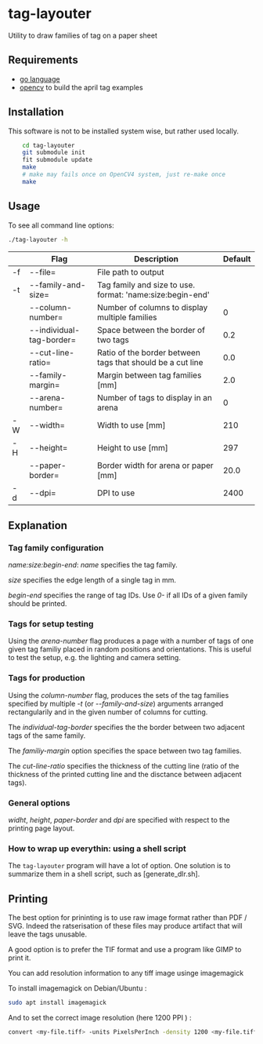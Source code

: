 # tag-layouter
Utility to draw families of tag on a paper sheet

## Requirements
* [go language](http://golang.org/)
* [opencv](http://opencv.org/releases/) to build the april tag examples

## Installation

This software is not to be installed system wise, but rather used locally.

```bash
	cd tag-layouter
	git submodule init
	fit submodule update
	make
	# make may fails once on OpenCV4 system, just re-make once
	make
```

## Usage

To see all command line options:
```bash
./tag-layouter -h
```

|    | Flag                     | Description                                                | Default |
|----|--------------------------|------------------------------------------------------------|---------|
| -f | --file=                  | File path to output                                        |         |
| -t | --family-and-size=       | Tag family and size to use. format: 'name:size:begin-end'  |         |
|    | --column-number=         | Number of columns to display multiple families             | 0       |
|    | --individual-tag-border= | Space between the border of two tags                       | 0.2     |
|    | --cut-line-ratio=        | Ratio of the border between tags that should be a cut line | 0.0     |
|    | --family-margin=         | Margin between tag families [mm]                           | 2.0     |
|    | --arena-number=          | Number of tags to display in an arena                      | 0       |
| -W | --width=                 | Width to use [mm]                                          | 210     |
| -H | --height=                | Height to use [mm]                                         | 297     |
|    | --paper-border=          | Border width for arena or paper [mm]                       | 20.0    |
| -d | --dpi=                   | DPI to use                                                 | 2400    |

## Explanation
### Tag family configuration
*name:size:begin-end*: *name* specifies the tag family.

*size* specifies the edge length of a single tag in mm.

*begin-end* specifies the range of tag IDs. Use *0-* if all IDs of a given family should be printed.

### Tags for setup testing
Using the *arena-number* flag produces a page with a number of tags of one given tag familiy placed in random positions and orientations. This is useful to test the setup, e.g. the lighting and camera setting.

### Tags for production
Using the *column-number* flag, produces the sets of the tag families specified by multiple *-t* (or *--family-and-size*) arguments arranged rectangularily and in the given number of columns for cutting.

The *individual-tag-border* specifies the the border between two adjacent tags of the same family.

The *familiy-margin* option specifies the space between two tag families.

The *cut-line-ratio* specifies the thickness of the cutting line (ratio of the thickness of the printed cutting line and the disctance between adjacent tags).

### General options
*widht*, *height*, *paper-border* and *dpi* are specified with respect to the printing page layout.

### How to wrap up everythin: using a shell script

The `tag-layouter` program will have a lot of option. One solution is
to summarize them in a shell script, such as [generate_dlr.sh].

## Printing

The best option for prininting is to use raw image format rather than
PDF / SVG. Indeed the ratserisation of these files may produce
artifact that will leave the tags unusable.

A good option is to prefer the TIF format and use a program like GIMP to print it.

You can add resolution information to any tiff image usinge imagemagick

To install imagemagick on Debian/Ubuntu :
``` bash
sudo apt install imagemagick
```

And to set the correct image resolution (here 1200 PPI ) :

``` bash
convert <my-file.tiff> -units PixelsPerInch -density 1200 <my-file.tiff>
```
